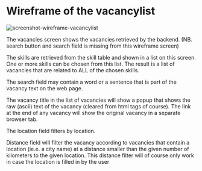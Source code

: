 # Wireframe of the vacancylist


![screenshot-wireframe-vacancylist](https://user-images.githubusercontent.com/55943332/88810727-08cb0f80-d1b6-11ea-96d8-1e8f660e6699.png)


The vacancies screen shows the vacancies retrieved by the backend. (NB. search button and search field is missing from this wireframe screen)

The skills are retrieved from the skill table and shown in a list on this screen. One or more skills can be chosen from this list. The result is a list of vacancies that are related to ALL of the chosen skills.

The search field may contain a word or a sentence that is part of the vacancy text on the web page.

The vacancy title in the list of vacancies will show a popup that shows the raw (ascii) text of the vacancy (cleared from html tags of course). The link at the end of any vacancy will show the original vacancy in a separate browser tab.

The location field filters by location.

Distance field will filter the vacancy according to vacancies that contain a location (ie.e. a city name) at a distance smaller than the given number of kilometers to the given location. This distance filter will of course only work in case the location is filled in by the user
